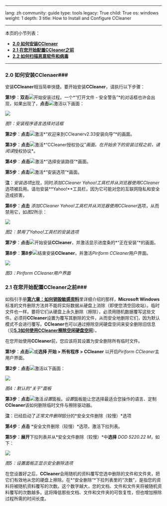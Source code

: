 

---

lang: zh
community: guide
type: tools
legacy: True
child: True
os: windows
weight: 1
depth: 3
title: How to Install and Configure CCleaner

---

本页的小节列表： 

- [**2.0 如何安装CClenaer**](#2.0)
- [**2.1 在您开始配置CCleaner之前**](#2.1)
- [**2.2 如何扫描恶意软件和病毒**](#2.3)

----

<a name="2.0"></a>
### 2.0 如何安装CClenaer###

安装**CCleaner**相当简单快捷。要开始安装**CCleaner**，请执行以下步骤：

**第1步**：**双击**![](/sbox/screen/ccleaner-en/01.png)开始安装过程。一个*“打开文件 - 安全警告”*的对话框也许会出现，如果出现了，**点击**![](/sbox/screen/ccleaner-zh/02.png)激活以下画面：

![](/sbox/screen/ccleaner-zh/03.png)

*图1：安装程序语言选择对话框*

**第2步**：**点击**![](/sbox/screen/ccleaner-zh/04.png)激活*“欢迎来到CCleanerv2.33安装向导”*的画面。

**第3步**：**点击**![](/sbox/screen/ccleaner-zh/06.png)激活*“CCleaner授权协议”*画面。在开始余下的安装过程之前，请阅读*授权协议*。

**第4步**：**点击**![](/sbox/screen/ccleaner-zh/08.png)激活*“选择安装路径”*画面。

**第5步**：**点击**![](/sbox/screen/ccleaner-zh/06.png)激活*“安装选项”*画面。

**注**：*安装选项*出现，同时*添加CCleaner Yahoo!工具栏并从浏览器使用CCleaner*选项被启用。请勿安装**Yahoo!**工具栏，因为它可能对您的互联网隐私和安全造成损害。

**第6步**：**点击** *添加CCleaner Yahoo!工具栏并从浏览器使用CCleaner*选项，从而禁用它，如*图2*所示：

![](/sbox/screen/ccleaner-zh/10.png)

*图2：禁用了Yahoo!工具栏的安装选项*

**第7步**：**点击**![](/sbox/screen/ccleaner-zh/11.png)开始安装**CCleaner**，并激活显示进度条的*“正在安装”*的画面。

**第8步**：**第8步**![](/sbox/screen/ccleaner-zh/13.png)结束安装**CCleaner**，并激活*Piriform CCleaner*用户界面。

![](/sbox/screen/ccleaner-zh/15.png)

*图3：Piriform CCleaner用户界面*

<a name="2.1"></a>
### 2.1 在您开始配置CCleaner之前###

如指引手册[**第六章：如何销毁敏感资料**](/zh/chapter-6)里详细介绍的那样，**Microsoft Windows**标准的文件删除方法并不能将实际数据从硬盘上消除（即使您清空回收站）。临时文件也一样。要将它们从硬盘上永久删除（擦除），必须用随机数据覆写这些文件。必须将**CCleaner**设置为覆写其删除的文件，从而安全地删除它们，因为默认模式不会进行覆写。**CCleaner**也可以通过擦除空闲硬盘空间来安全删除旧信息（见[**5.3如何使用CCleaner擦除空闲硬盘空间**](/zh/ccleaner_faq#5.3)）。

在您开始使用**CCleaner**前，您应该将其设置为安全删除所有临时文件。

**第1步**：**点击**![](/sbox/screen/ccleaner-zh/20.png)或**选择 开始 > 所有程序 > CCleaner** 以开启*Piriform CCleaner*主用户界面。

**第2步**：**点击**![](/sbox/screen/ccleaner-zh/22.png)激活以下画面：

![](/sbox/screen/ccleaner-zh/21.png)

*图4：默认的“关于”面板*

**第3步**：**点击**![](/sbox/screen/ccleaner-zh/23.png)激活*设置*面板。*设置*面板能让您选择最适合您操作的语言、定制**CCleaner**该如何删除临时文件与擦除驱动器。

**注**：已经启动了*正常文件删除*部分的*安全文件删除（较慢）*选项

**第4步**：**点击** *安全文件删除（较慢）*选项，激活下拉列表。

**第5步**：**展开**下拉列表并从*安全文件删除（较慢）*中**选择** *DOD 5220.22 M*，如下：

![](/sbox/screen/ccleaner-zh/24.png)

*图5：设置面板正显示安全删除选项*

在您设置好之后，**CCleaner**会用随机的资料覆写您选中删除的文件和文件夹，把它们有效地从您的硬盘上擦除。在*“安全删除”*下拉列表里的“次数”，是指您的资料将被随机资料覆写的次数。这个数字越大，您的文档、文件和文件夹将被随机资料覆写的次数越多。这将降低那些文档、文件和文件夹的可恢复性，但也增加擦除过程所需的时间长度。

